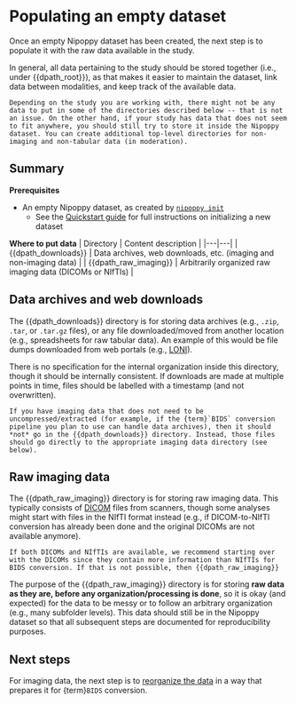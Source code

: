 # Populating an empty dataset

Once an empty Nipoppy dataset has been created, the next step is to populate it with the raw data available in the study.

In general, all data pertaining to the study should be stored together (i.e., under {{dpath_root}}), as that makes it easier to maintain the dataset, link data between modalities, and keep track of the available data.

```{note}
Depending on the study you are working with, there might not be any data to put in some of the directories described below -- that is not an issue. On the other hand, if your study has data that does not seem to fit anywhere, you should still try to store it inside the Nipoppy dataset. You can create additional top-level directories for non-imaging and non-tabular data (in moderation).
```

## Summary

**Prerequisites**
- An empty Nipoppy dataset, as created by [`nipoppy init`](../cli_reference/init.md)
    - See the [Quickstart guide](../quickstart.md) for full instructions on
    initializing a new dataset

**Where to put data**
| Directory | Content description |
|---|---|
| {{dpath_downloads}} | Data archives, web downloads, etc. (imaging and non-imaging data) |
| {{dpath_raw_imaging}} | Arbitrarily organized raw imaging data (DICOMs or NIfTIs) |

## Data archives and web downloads

The {{dpath_downloads}} directory is for storing data archives (e.g., `.zip`, `.tar`, or `.tar.gz` files), or any file downloaded/moved from another location (e.g., spreadsheets for raw tabular data). An example of this would be file dumps downloaded from web portals (e.g., [LONI](https://ida.loni.usc.edu/login.jsp)).

There is no specification for the internal organization inside this directory, though it should be internally consistent. If downloads are made at multiple points in time, files should be labelled with a timestamp (and not overwritten).

```{caution}
If you have imaging data that does not need to be uncompressed/extracted (for example, if the {term}`BIDS` conversion pipeline you plan to use can handle data archives), then it should *not* go in the {{dpath_downloads}} directory. Instead, those files should go directly to the appropriate imaging data directory (see below).
```

## Raw imaging data

The {{dpath_raw_imaging}} directory is for storing raw imaging data. This typically consists of [DICOM](https://en.wikipedia.org/wiki/DICOM) files from scanners, though some analyses might start with files in the NIfTI format instead (e.g., if DICOM-to-NIfTI conversion has already been done and the original DICOMs are not available anymore).

```{attention}
If both DICOMs and NIfTIs are available, we recommend starting over with the DICOMs since they contain more information than NIfTIs for BIDS conversion. If that is not possible, then {{dpath_raw_imaging}}
```

The purpose of the {{dpath_raw_imaging}} directory is for storing **raw data as they are, before any organization/processing is done**, so it is okay (and expected) for the data to be messy or to follow an arbitrary organization (e.g., many subfolder levels). This data should still be in the Nipoppy dataset so that all subsequent steps are documented for reproducibility purposes.

## Next steps

For imaging data, the next step is to [reorganize the data](organization.md) in a way that prepares it for {term}`BIDS` conversion.

<!-- TODO uncomment when tabular page is done
If you have tabular data, we also provide guidelines for wrangling and linking tabular data [here](organization_tabular.md) -->

